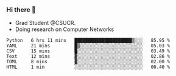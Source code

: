 ### Hi there 👋
- Grad Student @CSUCR. 
- Doing research on Computer Networks
<!--START_SECTION:waka-->

```text
Python   6 hrs 11 mins   █████████████████████▒░░░   85.95 %
YAML     21 mins         █▒░░░░░░░░░░░░░░░░░░░░░░░   05.03 %
CSV      15 mins         █░░░░░░░░░░░░░░░░░░░░░░░░   03.49 %
Text     12 mins         ▓░░░░░░░░░░░░░░░░░░░░░░░░   02.86 %
TOML     8 mins          ▓░░░░░░░░░░░░░░░░░░░░░░░░   02.00 %
HTML     1 min           ░░░░░░░░░░░░░░░░░░░░░░░░░   00.40 %
```

<!--END_SECTION:waka-->
<!--
**jluo117/jluo117** is a ✨ _special_ ✨ repository because its `README.md` (this file) appears on your GitHub profile.

Here are some ideas to get you started:

- 🔭 I’m currently working on ...
- 🌱 I’m currently learning ...
- 👯 I’m looking to collaborate on ...
- 🤔 I’m looking for help with ...
- 💬 Ask me about ...
- 📫 How to reach me: ...
- 😄 Pronouns: ...
- ⚡ Fun fact: ...
-->
